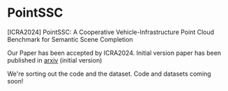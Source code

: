 # PointSSC
[ICRA2024] PointSSC: A Cooperative Vehicle-Infrastructure Point Cloud Benchmark for Semantic Scene Completion

Our Paper has been accepted by ICRA2024. Initial version paper has been published in [arxiv](https://arxiv.org/abs/2309.12708) (initial version)

We're sorting out the code and the dataset. Code and datasets coming soon!